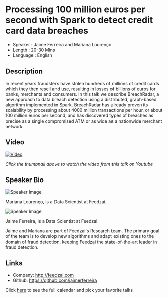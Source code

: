 Processing 100 million euros per second with Spark to detect credit card data breaches 
========================

* Speaker   : Jaime Ferreira and Mariana Lourenço
* Length    : 20-30 Mins
* Language  : English

Description
-----------

In recent years fraudsters have stolen hundreds of millions of credit cards which they then resell and use, resulting in losses of billions of euros for banks, merchants and consumers. In this talk we describe BreachRadar, a new approach to data breach detection using a distributed, graph-based algorithm implemented in Spark. BreachRadar has already proven its scalability by processing about 4000 million transactions per hour, or about 100 million euros per second, and has discovered types of breaches as precise as a single compromised ATM or as wide as a nationwide merchant network.

Video
-----

[![Video](https://img.youtube.com/vi/oMX0hqxqnY8/maxresdefault.jpg)](https://www.youtube.com/watch?v=oMX0hqxqnY8)

_Click the thumbnail above to watch the video from this talk on Youtube_

Speaker Bio
-----------

![Speaker Image](https://media.licdn.com/mpr/mpr/shrinknp_400_400/AAEAAQAAAAAAAARCAAAAJGFmODdiMWY3LTIyM2EtNDBmNC1iYzRhLTcxNmVhNGE3NTk2Yg.jpg)

Mariana Lourenço, is a Data Scientist at Feedzai.

![Speaker Image](https://media.licdn.com/mpr/mpr/shrinknp_400_400/p/4/005/076/14a/189d3a9.jpg)

Jaime Ferreira, is a Data Scientist at Feedzai.

Jaime and Mariana are part of Feedzai's Research team. The primary goal of the team is to develop new algorithms and adapt existing ones to the domain of fraud detection, keeping Feedzai the state-of-the-art leader in fraud detection.

Links
-----

* Company: http://feedzai.com
* Github: https://github.com/jaimerferreira

Click [here][1] to see the full calendar and pick your favorite talks

[1]: https://pixels.camp/schedule/
